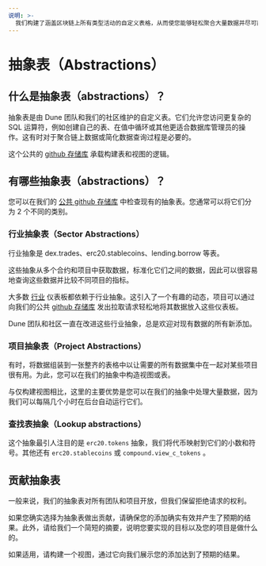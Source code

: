 ```yaml
---
说明: >-
  我们构建了涵盖区块链上所有类型活动的自定义表格，从而使您能够轻松聚合大量数据并尽可能地减少的不便。
---
```


# 抽象表（Abstractions）

## 什么是抽象表（abstractions）？

抽象表是由 Dune 团队和我们的社区维护的自定义表。它们允许您访问更复杂的 SQL 运算符，例如创建自己的表、在值中循环或其他更适合数据库管理员的操作。这有时对于聚合链上数据或简化数据查询过程是必要的。

这个公共的 [github 存储库](https://github.com/duneanalytics/abstractions) 承载构建表和视图的逻辑。

有哪些抽象表（abstractions）？
-----------------------------

您可以在我们的 [公共 github 存储库](https://github.com/duneanalytics/abstractions) 中检查现有的抽象表。您通常可以将它们分为 2 个不同的类别。



### 行业抽象表（Sector Abstractions）

行业抽象是 dex.trades、erc20.stablecoins、lending.borrow 等表。

这些抽象从多个合约和项目中获取数据，标准化它们之间的数据，因此可以很容易地查询这些数据并比较不同项目的指标。

大多数 [行业](../../about/usecases/sector-dashboards.md) 仪表板都依赖于行业抽象。这引入了一个有趣的动态，项目可以通过向我们的公共 [github 存储库](https://github.com/duneanalytics/abstractions) 发出拉取请求轻松地将其数据放入这些仪表板。

Dune 团队和社区一直在改进这些行业抽象，总是欢迎对现有数据的所有新添加。


### 项目抽象表（Project Abstractions）

有时，将数据组装到一张整齐的表格中以让需要的所有数据集中在一起对某些项目很有用。为此，您可以在我们的抽象中构造视图或表。

与仅构建视图相比，这里的主要优势是您可以在我们的抽象中处理大量数据，因为我们可以每隔几个小时在后台自动运行它们。

### 查找表抽象（Lookup abstractions）

这个抽象最引人注目的是 `erc20.tokens` 抽象，我们将代币映射到它们的小数和符号。其他还有 `erc20.stablecoins` 或 `compound.view_c_tokens` 。

## 贡献抽象表

一般来说，我们的抽象表对所有团队和项目开放，但我们保留拒绝请求的权利。

如果您确实选择为抽象表做出贡献，请确保您的添加确实有效并产生了预期的结果。此外，请给我们一个简短的摘要，说明您要实现的目标以及您的项目是做什么的。

如果适用，请构建一个视图，通过它向我们展示您的添加达到了预期的结果。
